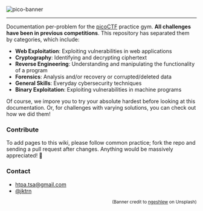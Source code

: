 ![pico-banner](https://cdn.discordapp.com/attachments/834635214672232462/949924687557824582/pico-banner.jpg)
***
Documentation per-problem for the [picoCTF](https://play.picoctf.org/practice) practice gym. **All challenges have been in previous competitions**. This repository has separated them by categories, which include:
- **Web Exploitation**: Exploiting vulnerabilities in web applications
- **Cryptography**: Identifying and decrypting ciphertext
- **Reverse Engineering**: Understanding and manipulating the functionality of a program
- **Forensics**: Analysis and/or recovery or corrupted/deleted data
- **General Skills**: Everyday cybersecurity techniques
- **Binary Exploitation**: Exploiting vulnerabilities in machine programs

Of course, we impore you to try your absolute hardest before looking at this documentation. Or, for challenges with varying solutions, you can check out how we did them!

### Contribute
To add pages to this wiki, please follow common practice; fork the repo and sending a pull request after changes. Anything would be massively appreciated! 💙

### Contact
- htpa.tsa@gmail.com
- [@jktrn](https://github.com/jktrn)

<p align="right"><sub>(Banner credit to <a href="https://unsplash.com/photos/f5pTwLHCsAg">ngeshlew</a> on Unsplash)</sub></p>
